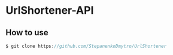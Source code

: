 # UrlShortener-API

## How to use

```javascript
$ git clone https://github.com/StepanenkoDmytro/UrlShortener
```
